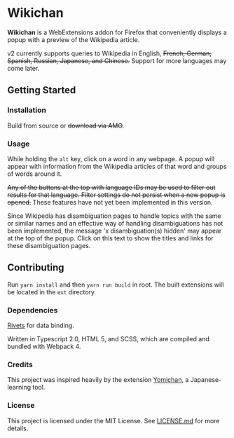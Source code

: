 # Wikichan
**Wikichan** is a WebExtensions addon for Firefox that conveniently displays a popup with 
a preview of the Wikipedia article. 

v2 currently supports queries to Wikipedia in English, 
~~French, German, Spanish, Russian, Japanese, and Chinese.~~ 
Support for more languages may come later.

## Getting Started

### Installation
Build from source or ~~download via AMO~~.

### Usage
While holding the `alt` key, click on a word in any webpage. A popup will appear with 
information from the Wikipedia articles of that word and groups of words around it. 

~~Any of the buttons at the top with language IDs may be used to filter out results for 
that language. Filter settings do not persist when a new popup is opened.~~
These features have not yet been implemented in this version.

Since Wikipedia has disambiguation pages to handle topics with the same or similar names 
and an effective way of handling disambiguations has not been implemented, the message 'x 
disambiguation(s) hidden' may appear at the top of the popup. Click on this text to show 
the titles and links for these disambiguation pages.

## Contributing
Run `yarn install` and then `yarn run build` in root. The built extensions will be 
located in the `ext` directory.

### Dependencies
[Rivets](https://www.npmjs.com/package/rivets) for data binding.

Written in Typescript 2.0, HTML 5, and SCSS, which are compiled and bundled with Webpack 4.

### Credits
This project was inspired heavily by the extension 
[Yomichan](https://foosoft.net/projects/yomichan), a Japanese-learning tool.

### License
This project is licensed under the MIT License. See [LICENSE.md](LICENSE.md) for more 
details.